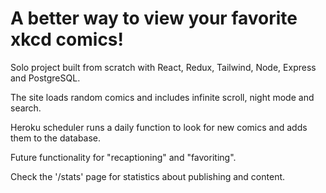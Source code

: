 # A better way to view your favorite xkcd comics!

Solo project built from scratch with React, Redux, Tailwind, Node, Express and PostgreSQL.

The site loads random comics and includes infinite scroll, night mode and search.

Heroku scheduler runs a daily function to look for new comics and adds them to the database.

Future functionality for "recaptioning" and "favoriting".

Check the '/stats' page for statistics about publishing and content.
